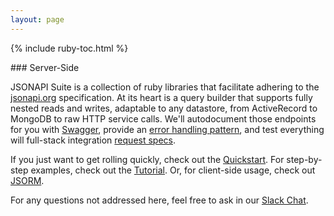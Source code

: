 ```yaml
---
layout: page
---
```


{% include ruby-toc.html %}

<div markdown="1" class="col-md-8 col-md-offset-1">
### Server-Side

JSONAPI Suite is a collection of ruby libraries that facilitate adhering
to the [jsonapi.org](http://jsonapi.org) specification. At its heart is
a query builder that supports fully nested reads and writes, adaptable
to any datastore, from ActiveRecord to MongoDB to raw HTTP service calls. We'll autodocument those endpoints for you with [Swagger]({{site.github.url}}/ruby/swagger), provide an [error handling pattern]({{site.github.url}}/ruby/error-handling), and test everything will full-stack integration [request specs]({{site.github.url}}/ruby/testing).

If you just want to get rolling quickly, check out the
[Quickstart]({{site.github.url}}/quickstart). For step-by-step examples,
check out the [Tutorial]({{site.github.url}}/tutorial). Or, for
client-side usage, check out [JSORM]({{site.github.url}}/js/home).

For any questions not addressed here, feel free to ask in our [Slack
Chat](https://jsonapi-suite.slack.com/join/shared_invite/enQtMjkyMTA3MDgxNTQzLWVkMDM3NTlmNTIwODY2YWFkMGNiNzUzZGMzOTY3YmNmZjBhYzIyZWZlZTk4YmI1YTI0Y2M0OTZmZGYwN2QxZjg).
